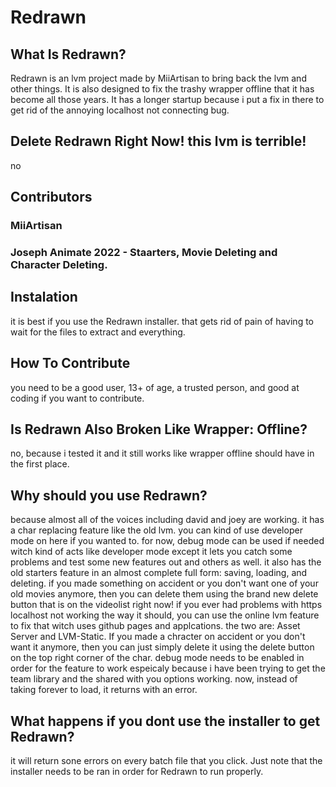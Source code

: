 # Redrawn
## What Is Redrawn?
Redrawn is an lvm project made by MiiArtisan to bring back the lvm and other things. It is also designed to fix the trashy wrapper offline that it has become all those years. It has a longer startup because i put a fix in there to get rid of the annoying localhost not connecting bug.

## Delete Redrawn Right Now! this lvm is terrible!
no

## Contributors
### MiiArtisan
### Joseph Animate 2022 - Staarters, Movie Deleting and Character Deleting.

## Instalation
it is best if you use the Redrawn installer. that gets rid of pain of having to wait for the files to extract and everything.

## How To Contribute
you need to be a good user, 13+ of age, a trusted person, and good at coding if you want to contribute.

## Is Redrawn Also Broken Like Wrapper: Offline?
no, because i tested it and it still works like wrapper offline should have in the first place.

## Why should you use Redrawn?
because almost all of the voices including david and joey are working. it has a char replacing feature like the old lvm. you can kind of use developer mode on here if you wanted to. for now, debug mode can be used if needed witch kind of acts like developer mode except it lets you catch some problems and test some new features out and others as well. it also has the old starters feature in an almost complete full form: saving, loading, and deleting. if you made something on accident or you don't want one of your old movies anymore, then you can delete them using the brand new delete button that is on the videolist right now! if you ever had problems with https localhost not working the way it should, you can use the online lvm feature to fix that witch uses github pages and applcations. the two are: Asset Server and LVM-Static. If you made a chracter on accident or you don't want it anymore, then you can just simply delete it using the delete button on the top right corner of the char. debug mode needs to be enabled in order for the feature to work espeicaly because i have been trying to get the team library and the shared with you options working. now, instead of taking forever to load, it returns with an error.

## What happens if you dont use the installer to get Redrawn?
it will return sone errors on every batch file that you click. Just note that the installer needs to be ran in order for Redrawn to run properly.
